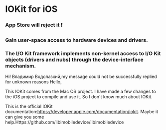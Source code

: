 # IOKit for iOS

### App Store will reject it ❗️
### Gain user-space access to hardware devices and drivers.
### The I/O Kit framework implements non-kernel access to I/O Kit objects (drivers and nubs) through the device-interface mechanism.


Hi! Владимир Водолазкий,my message could not be successfully replied for unknown reasons
Hello,

This IOKit comes from the Mac OS project. I have made a few changes to the iOS project to compile and use it. So I don't know much about IOKit. 

This is the official IOKit documentation:https://developer.apple.com/documentation/iokit.
Maybe it can give you some help.Https://github.com/libimobiledevice/libimobiledevice

